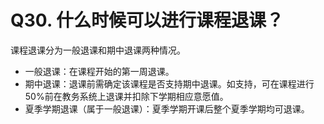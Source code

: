 # Q30. 什么时候可以进行课程退课？

课程退课分为一般退课和期中退课两种情况。

 - 一般退课：在课程开始的第一周退课。
 - 期中退课：退课前需确定该课程是否支持期中退课。如支持，可在课程进行50%前在教务系统上退课并扣除下学期相应意愿值。
 - 夏季学期退课（属于一般退课）：夏季学期开课后整个夏季学期均可退课。
